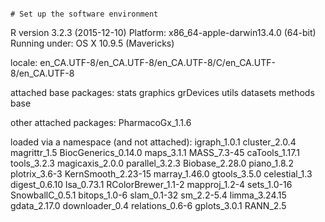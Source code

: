 
```

# Set up the software environment

```
R version 3.2.3 (2015-12-10)
Platform: x86_64-apple-darwin13.4.0 (64-bit)
Running under: OS X 10.9.5 (Mavericks)

locale:
en_CA.UTF-8/en_CA.UTF-8/en_CA.UTF-8/C/en_CA.UTF-8/en_CA.UTF-8

attached base packages:
stats     graphics  grDevices utils     datasets  methods   base     

other attached packages:
PharmacoGx_1.1.6

loaded via a namespace (and not attached):
 igraph_1.0.1        cluster_2.0.4       magrittr_1.5        BiocGenerics_0.14.0 maps_3.1.1          MASS_7.3-45         caTools_1.17.1      tools_3.2.3    magicaxis_2.0.0     parallel_3.2.3      Biobase_2.28.0      piano_1.8.2         plotrix_3.6-3       KernSmooth_2.23-15  marray_1.46.0       gtools_3.5.0    celestial_1.3       digest_0.6.10       lsa_0.73.1          RColorBrewer_1.1-2  mapproj_1.2-4       sets_1.0-16         SnowballC_0.5.1     bitops_1.0-6     slam_0.1-32         sm_2.2-5.4          limma_3.24.15       gdata_2.17.0        downloader_0.4      relations_0.6-6     gplots_3.0.1        RANN_2.5           

```
